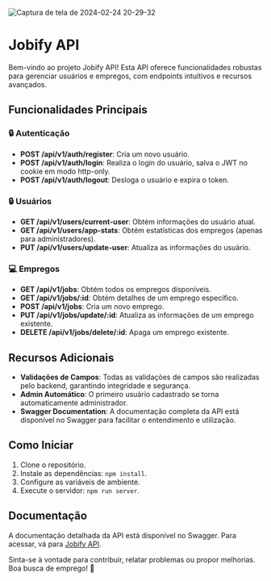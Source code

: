 ![Captura de tela de 2024-02-24 20-29-32](https://github.com/EvandroCalado/jobify_api/assets/110628201/0dbddf17-361d-4e18-baec-4c155ae7c579)

# Jobify API

Bem-vindo ao projeto Jobify API! Esta API oferece funcionalidades robustas para gerenciar usuários e empregos, com endpoints intuitivos e recursos avançados. 

## Funcionalidades Principais

### 🔒 Autenticação
- **POST /api/v1/auth/register**: Cria um novo usuário.
- **POST /api/v1/auth/login**: Realiza o login do usuário, salva o JWT no cookie em modo http-only.
- **POST /api/v1/auth/logout**: Desloga o usuário e expira o token.

### 🔒 Usuários
- **GET /api/v1/users/current-user**: Obtém informações do usuário atual.
- **GET /api/v1/users/app-stats**: Obtém estatísticas dos empregos (apenas para administradores).
- **PUT /api/v1/users/update-user**: Atualiza as informações do usuário.

### 💻 Empregos
- **GET /api/v1/jobs**: Obtém todos os empregos disponíveis.
- **GET /api/v1/jobs/:id**: Obtém detalhes de um emprego específico.
- **POST /api/v1/jobs**: Cria um novo emprego.
- **PUT /api/v1/jobs/update/:id**: Atualiza as informações de um emprego existente.
- **DELETE /api/v1/jobs/delete/:id**: Apaga um emprego existente.

## Recursos Adicionais

- **Validações de Campos**: Todas as validações de campos são realizadas pelo backend, garantindo integridade e segurança.
- **Admin Automático**: O primeiro usuário cadastrado se torna automaticamente administrador.
- **Swagger Documentation**: A documentação completa da API está disponível no Swagger para facilitar o entendimento e utilização.

## Como Iniciar

1. Clone o repositório.
2. Instale as dependências: `npm install`.
3. Configure as variáveis de ambiente.
4. Execute o servidor: `npm run server`.

## Documentação

A documentação detalhada da API está disponível no Swagger. Para acessar, vá para [Jobify API](https://jobifyapi-production.up.railway.app/api/v1/docs/).

Sinta-se à vontade para contribuir, relatar problemas ou propor melhorias. Boa busca de emprego! 🚀
